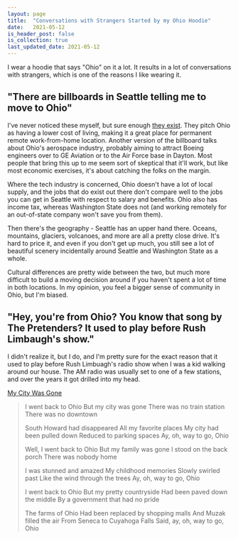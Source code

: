 ```yaml
---
layout: page
title:  "Conversations with Strangers Started by my Ohio Hoodie"
date:   2021-05-12
is_header_post: false
is_collection: true
last_updated_date: 2021-05-12
---
```


I wear a hoodie that says "Ohio" on it a lot. It results in a lot of conversations with strangers, which is one of the reasons I like wearing it.

## "There are billboards in Seattle telling me to move to Ohio"

I've never noticed these myself, but sure enough [they exist](https://www.geekwire.com/2021/snow-ridden-ohio-plays-off-seattles-rainy-weather-clever-ad-campaign-attract-jobs/). They pitch Ohio as having a lower cost of living, making it a great place for permanent remote work-from-home location. Another version of the billboard talks about Ohio's aerospace industry, probably aiming to attract Boeing engineers over to GE Aviation or to the Air Force base in Dayton. Most people that bring this up to me seem sort of skeptical that it'll work, but like most economic exercises, it's about catching the folks on the margin.

Where the tech industry is concerned, Ohio doesn't have a lot of local supply, and the jobs that do exist out there don't compare well to the jobs you can get in Seattle with respect to salary and benefits. Ohio also has income tax, whereas Washington State does not (and working remotely for an out-of-state company won't save you from them).

Then there's the geography - Seattle has an upper hand there. Oceans, mountains, glaciers, volcanoes, and more are all a pretty close drive. It's hard to price it, and even if you don't get up much, you still see a lot of beautiful scenery incidentally around Seattle and Washington State as a whole.

Cultural differences are pretty wide between the two, but much more difficult to build a moving decision around if you haven't spent a lot of time in both locations. In my opinion, you feel a bigger sense of community in Ohio, but I'm biased.

## "Hey, you're from Ohio? You know that song by The Pretenders? It used to play before Rush Limbaugh's show."

I didn't realize it, but I do, and I'm pretty sure for the exact reason that it used to play before Rush Limbuagh's radio show when I was a kid walking around our house. The AM radio was usually set to one of a few stations, and over the years it got drilled into my head.

[My City Was Gone](https://en.wikipedia.org/wiki/My_City_Was_Gone)

> I went back to Ohio
> But my city was gone
> There was no train station
> There was no downtown
> 
> South Howard had disappeared
> All my favorite places
> My city had been pulled down
> Reduced to parking spaces
> Ay, oh, way to go, Ohio
> 
> Well, I went back to Ohio
> But my family was gone
> I stood on the back porch
> There was nobody home
> 
> I was stunned and amazed
> My childhood memories
> Slowly swirled past
> Like the wind through the trees
> Ay, oh, way to go, Ohio
> 
> I went back to Ohio
> But my pretty countryside
> Had been paved down the middle
> By a government that had no pride
> 
> The farms of Ohio
> Had been replaced by shopping malls
> And Muzak filled the air
> From Seneca to Cuyahoga Falls
> Said, ay, oh, way to go, Ohio